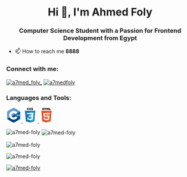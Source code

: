 <h1 align="center">Hi 👋, I'm Ahmed Foly</h1>
<h3 align="center">Computer Science Student with a Passion for Frontend Development from Egypt</h3>



- 📫 How to reach me **8888**

<h3 align="left">Connect with me:</h3>
<p align="left">
<a href="https://twitter.com/a7med_foly_" target="blank"><img align="center" src="https://raw.githubusercontent.com/rahuldkjain/github-profile-readme-generator/master/src/images/icons/Social/twitter.svg" alt="a7med_foly_" height="30" width="40" /></a>
<a href="https://linkedin.com/in/a7medfoly" target="blank"><img align="center" src="https://raw.githubusercontent.com/rahuldkjain/github-profile-readme-generator/master/src/images/icons/Social/linked-in-alt.svg" alt="a7medfoly" height="30" width="40" /></a>
</p>

<h3 align="left">Languages and Tools:</h3>
<p align="left"> <a href="https://www.w3schools.com/cpp/" target="_blank" rel="noreferrer"> <img src="https://raw.githubusercontent.com/devicons/devicon/master/icons/cplusplus/cplusplus-original.svg" alt="cplusplus" width="40" height="40"/> </a> <a href="https://www.w3schools.com/css/" target="_blank" rel="noreferrer"> <img src="https://raw.githubusercontent.com/devicons/devicon/master/icons/css3/css3-original-wordmark.svg" alt="css3" width="40" height="40"/> </a> <a href="https://www.w3.org/html/" target="_blank" rel="noreferrer"> <img src="https://raw.githubusercontent.com/devicons/devicon/master/icons/html5/html5-original-wordmark.svg" alt="html5" width="40" height="40"/> </a> </p>

<p><img align="left" src="https://github-readme-stats.vercel.app/api/top-langs?username=a7med-foly&show_icons=true&locale=en&layout=compact" alt="a7med-foly" /></p>

<p>&nbsp;<img align="center" src="https://github-readme-stats.vercel.app/api?username=a7med-foly&show_icons=true&locale=en" alt="a7med-foly" /></p>

<p><img align="center" src="https://github-readme-streak-stats.herokuapp.com/?user=a7med-foly&" alt="a7med-foly" /></p>

<p align="left"> <img src="https://komarev.com/ghpvc/?username=a7med-foly&label=Profile%20views&color=0e75b6&style=flat" alt="a7med-foly" /> </p>

<p align="left"> <a href="https://github.com/ryo-ma/github-profile-trophy"><img src="https://github-profile-trophy.vercel.app/?username=a7med-foly" alt="a7med-foly" /></a> </p>
